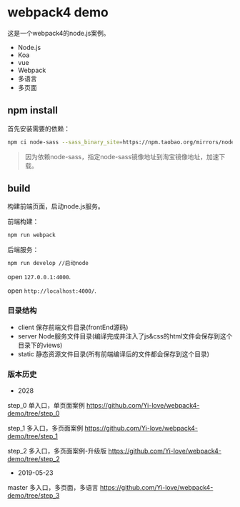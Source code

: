 # webpack4 demo
这是一个webpack4的node.js案例。

- Node.js
- Koa
- vue
- Webpack
- 多语言
- 多页面

## npm install
首先安装需要的依赖：

```sh
npm ci node-sass --sass_binary_site=https://npm.taobao.org/mirrors/node-sass/
```

> 因为依赖node-sass，指定node-sass镜像地址到淘宝镜像地址，加速下载。

## build
构建前端页面，启动node.js服务。

前端构建：

```sh
npm run webpack
```

后端服务：
```sh
npm run develop //启动node
```

open `127.0.0.1:4000`.

open `http://localhost:4000/`.

### 目录结构

- client  保存前端文件目录(frontEnd源码)
- server  Node服务文件目录(编译完成并注入了js&css的html文件会保存到这个目录下的views)
- static  静态资源文件目录(所有前端编译后的文件都会保存到这个目录)

### 版本历史

- 2028

step_0 单入口，单页面案例 https://github.com/Yi-love/webpack4-demo/tree/step_0

step_1 多入口，多页面案例  https://github.com/Yi-love/webpack4-demo/tree/step_1

step_2 多入口，多页面案例-升级版 https://github.com/Yi-love/webpack4-demo/tree/step_2

- 2019-05-23

master 多入口，多页面，多语言 https://github.com/Yi-love/webpack4-demo/tree/step_3